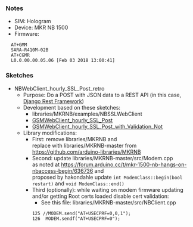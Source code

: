 ### Notes
* SIM: Hologram
* Device: MKR NB 1500
* Firmware:
```
  AT+GMM
  SARA-R410M-02B
  AT+CGMR
  L0.0.00.00.05.06 [Feb 03 2018 13:00:41]
```

### Sketches
* NBWebClient_hourly_SSL_Post_retro
     * Purpose: Do a POST with JSON data to a REST API (in this case, [Django Rest Framework](https://www.django-rest-framework.org/))
     * Development based on these sketches: 
         * libraries/MKRNB/examples/NBSSLWebClient
         * [GSMWebClient_hourly_SSL_Post](https://github.com/johnedstone/mkrgsm1400-post-json-ssl)
         * [GSMWebClient_hourly_SSL_Post_with_Validation_Not](https://github.com/johnedstone/mkrgsm1400-post-json-ssl/tree/main/archive)
     * Library modifications:
         * First: remove libraries/MKRNB and\
         replace with libraries/MKRNB-master from https://github.com/arduino-libraries/MKRNB
         * Second: update libraries/MKRNB-master/src/Modem.cpp\
         as noted at https://forum.arduino.cc/t/mkr-1500-nb-hangs-on-nbaccess-begin/636736 and\
         proposed by hakondahle update `int ModemClass::begin(bool restart)` and `void ModemClass::end()`
         * Third (optionally): while waiting on modem firmware updating and/or getting Root certs loaded disable cert validation:
             * See this file: libraries/MKRNB-master/src/NBClient.cpp
             ```
             125 //MODEM.send("AT+USECPRF=0,0,1");
             126  MODEM.sendf("AT+USECPRF=0");
             ```
<!---
# vim: ai et ts=4 sw=4 sts=4 nu
->
